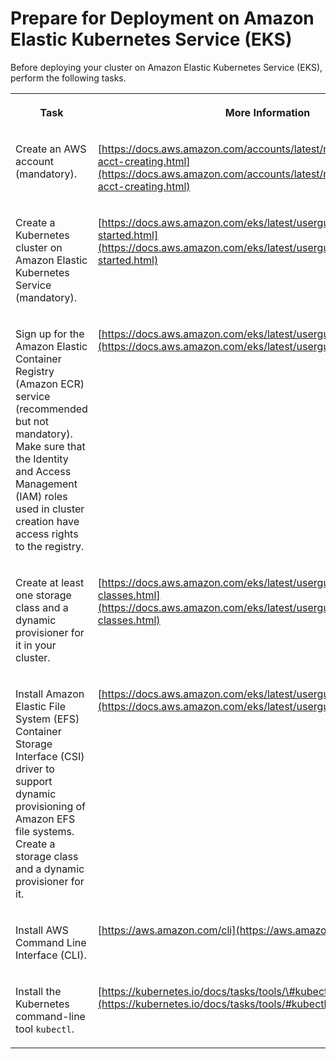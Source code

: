 <!-- loio6f95afa8e2784aabad5d5611936125f7 -->

# Prepare for Deployment on Amazon Elastic Kubernetes Service \(EKS\)

Before deploying your cluster on Amazon Elastic Kubernetes Service \(EKS\), perform the following tasks.


<table>
<tr>
<th valign="top">

Task

</th>
<th valign="top">

More Information

</th>
</tr>
<tr>
<td valign="top">

Create an AWS account \(mandatory\).

</td>
<td valign="top">

[https://docs.aws.amazon.com/accounts/latest/reference/manage-acct-creating.html](https://docs.aws.amazon.com/accounts/latest/reference/manage-acct-creating.html)

</td>
</tr>
<tr>
<td valign="top">

Create a Kubernetes cluster on Amazon Elastic Kubernetes Service \(mandatory\).

</td>
<td valign="top">

[https://docs.aws.amazon.com/eks/latest/userguide/getting-started.html](https://docs.aws.amazon.com/eks/latest/userguide/getting-started.html)

</td>
</tr>
<tr>
<td valign="top">

Sign up for the Amazon Elastic Container Registry \(Amazon ECR\) service \(recommended but not mandatory\). Make sure that the Identity and Access Management \(IAM\) roles used in cluster creation have access rights to the registry.

</td>
<td valign="top">

[https://docs.aws.amazon.com/eks/latest/userguide/IAM\_policies.html](https://docs.aws.amazon.com/eks/latest/userguide/IAM_policies.html)

</td>
</tr>
<tr>
<td valign="top">

Create at least one storage class and a dynamic provisioner for it in your cluster.

</td>
<td valign="top">

[https://docs.aws.amazon.com/eks/latest/userguide/storage-classes.html](https://docs.aws.amazon.com/eks/latest/userguide/storage-classes.html)

</td>
</tr>
<tr>
<td valign="top">

Install Amazon Elastic File System \(EFS\) Container Storage Interface \(CSI\) driver to support dynamic provisioning of Amazon EFS file systems. Create a storage class and a dynamic provisioner for it.

</td>
<td valign="top">

[https://docs.aws.amazon.com/eks/latest/userguide/efs-csi.html](https://docs.aws.amazon.com/eks/latest/userguide/efs-csi.html)

</td>
</tr>
<tr>
<td valign="top">

Install AWS Command Line Interface \(CLI\).

</td>
<td valign="top">

[https://aws.amazon.com/cli](https://aws.amazon.com/cli)

</td>
</tr>
<tr>
<td valign="top">

Install the Kubernetes command-line tool `kubectl`.

</td>
<td valign="top">

[https://kubernetes.io/docs/tasks/tools/\#kubectl](https://kubernetes.io/docs/tasks/tools/#kubectl)

</td>
</tr>
</table>

